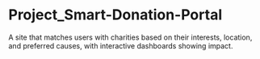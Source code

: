 # Project_Smart-Donation-Portal
A site that matches users with charities based on their interests, location, and preferred causes, with interactive dashboards showing impact. 
